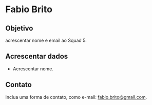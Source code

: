# Fabio Brito
## Objetivo
acrescentar nome e email ao Squad 5.
## Acrescentar dados
- Acrescentar nome.
## Contato
Inclua uma forma de contato, como e-mail: fabio.brito@gmail.com.
